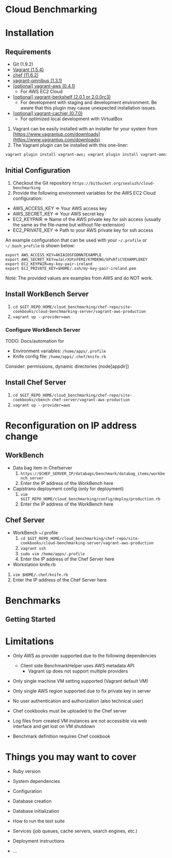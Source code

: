 # Cloud Benchmarking

# Installation

## Requirements
* Git (1.9.2)
* [Vagrant (1.5.4)](https://www.vagrantup.com/downloads)
 * [chef (11.6.2)](https://rubygems.org/gems/chef/versions/11.6.2)
 * [vagrant-omnibus (1.3.1)](https://github.com/schisamo/vagrant-omnibus)
 * [[optional] vagrant-aws (0.4.1)](https://github.com/mitchellh/vagrant-aws)
   * For AWS EC2 Cloud
 * [[optional] vagrant-berkshelf (2.0.1 or 2.0.0rc3)](https://github.com/berkshelf/vagrant-berkshelf)
   * For development with staging and development environment. Be aware that this plugin may cause unexpected installation issues.
 * [[optional] vagrant-cachier (0.7.0)](https://github.com/fgrehm/vagrant-cachier)
   * For optimized local development with VirtualBox


1. Vagrant can be easily installed with an installer for your system from [https://www.vagrantup.com/downloads](https://www.vagrantup.com/downloads)
2. The Vagrant plugin can be installed with this one-liner:
```bash
vagrant plugin install vagrant-aws; vagrant plugin install vagrant-omnibus; vagrant plugin install chef
```

## Initial Configuration
1. Checkout the Git repository `https://bitbucket.org/sealuzh/cloud-benchmarking`
2. Provide the following environment variables for the AWS EC2 Cloud configuration:
  * AWS_ACCESS_KEY => Your AWS access key  
  * AWS_SECRET_KEY => Your AWS secret key  
  * EC2_KEYPAIR => Name of the AWS private key for ssh access (usually the same as the file-name but without file-extension)  
  * EC2_PRIVATE_KEY => Path to your AWS private key for ssh access  
	
An example configuration that can be used with your `~/.profile` or `~/.bash_profile` is shown below:

```
export AWS_ACCESS_KEY=AKIAIOSFODNN7EXAMPLE
export AWS_SECRET_KEY=wJalrXUtnFEMI/K7MDENG/bPxRfiCYEXAMPLEKEY
export EC2_KEYPAIR=my-key-pair-ireland
export EC2_PRIVATE_KEY=$HOME/.ssh/my-key-pair-ireland.pem
```
Note: The provided values are examples from AWS and do NOT work.

## Install WorkBench Server
1. `cd $GIT_REPO_HOME/cloud_benchmarking/chef-repo/site-cookbooks/cloud-benchmarking-server/vagrant-aws-production`
2. `vagrant up --provider=aws`

### Configure WorkBench Server
TODO: Docs/automation for

* Environment variables: `/home/apps/.profile`
* Knife config file: `/home/apps/.chef/knife.rb`

Consider: permissions, dynamic directories (node[appdir])

## Install Chef Server
1. `cd $GIT_REPO_HOME/cloud_benchmarking/chef-repo/site-cookbooks/cbench-chef-server/vagrant-aws-production`
2. `vagrant up --provider=aws`

# Reconfiguration on IP address change

## WorkBench

* Data bag item in Chefserver
	1. `https://$CHEF_SERVER_IP/databags/benchmark/databag_items/workbench_server`
	2. Enter the IP address of the WorkBench here
* Capistrano deployment config (only for deployment)
  1. `vim $GIT_REPO_HOME/cloud_benchmarking/config/deploy/production.rb`
  2. Enter the IP address of the WorkBench here


## Chef Server

* WorkBench ~/.profile
  1. `cd $GIT_REPO_HOME/cloud_benchmarking/chef-repo/site-cookbooks/cloud-benchmarking-server/vagrant-aws-production`
  2. `vagrant ssh`
  3. `sudo vim /home/apps/.profile`
  4. Enter the IP address of the Chef Server here
* Workstation knife.rb
 1. `vim $HOME/.chef/knife.rb`
 2. Enter the IP address of the Chef Server here


# Benchmarks

## Getting Started

# Limitations

* Only AWS as provider supported due to the following dependencies
  * Client side BenchmarkHelper uses AWS metadata API
	* Vagrant up does not support multiple providers
* Only single machine VM setting supported (Vagrant default VM)
* Only single AWS region supported due to fix private key in server
* No user authentication and authorization (also technical user)
* Chef cookbooks must be uploaded to the Chef server

* Log files from created VM instances are not accessible via web interface and get lost on VM shutdown
* Benchmark definition requires Chef cookbook

# Things you may want to cover

* Ruby version

* System dependencies

* Configuration

* Database creation

* Database initialization

* How to run the test suite

* Services (job queues, cache servers, search engines, etc.)

* Deployment instructions

* ...
